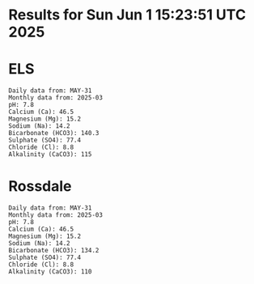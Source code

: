 # Results for Sun Jun  1 15:23:51 UTC 2025
# ELS
```
Daily data from: MAY-31
Monthly data from: 2025-03
pH: 7.8
Calcium (Ca): 46.5
Magnesium (Mg): 15.2
Sodium (Na): 14.2
Bicarbonate (HCO3): 140.3
Sulphate (SO4): 77.4
Chloride (Cl): 8.8
Alkalinity (CaCO3): 115
```
# Rossdale
```
Daily data from: MAY-31
Monthly data from: 2025-03
pH: 7.8
Calcium (Ca): 46.5
Magnesium (Mg): 15.2
Sodium (Na): 14.2
Bicarbonate (HCO3): 134.2
Sulphate (SO4): 77.4
Chloride (Cl): 8.8
Alkalinity (CaCO3): 110
```
